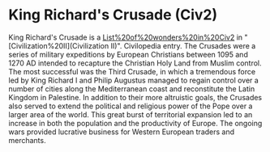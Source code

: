 # King Richard's Crusade (Civ2)

 King Richard's Crusade is a [List%20of%20wonders%20in%20Civ2](wonder) in "[Civilization%20II](Civilization II)".
Civilopedia entry.
The Crusades were a series of military expeditions by European Christians between 1095 and 1270 AD intended to recapture the Christian Holy Land from Muslim control. The most successful was the Third Crusade, in which a tremendous force led by King Richard I and Philip Augustus managed to regain control over a number of cities along the Mediterranean coast and reconstitute the Latin Kingdom in Palestine. In addition to their more altruistic goals, the Crusades also served to extend the political and religious power of the Pope over a larger area of the world. This great burst of territorial expansion led to an increase in both the population and the productivity of Europe. The ongoing wars provided lucrative business for Western European traders and merchants.